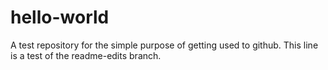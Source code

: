# hello-world
A test repository for the simple purpose of getting used to github.
This line is a test of the readme-edits branch.
